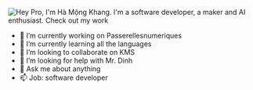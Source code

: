 ![Hey Pro, I'm Hà Mộng Khang. I'm a software developer, a maker and AI enthusiast. Check out my work](https://github.com/hamongkhang/hamongkhang/blob/f4eb03c766820e68d62feea977d666186b4adfdf/Cloud%20-%2048501.gif)

- 🔭 I’m currently working on Passerellesnumeriques
- 🌱 I’m currently learning all the languages
- 👯 I’m looking to collaborate on KMS
- 🤔 I’m looking for help with Mr. Dinh
- 💬 Ask me about anything
- 📫 Job: software developer

